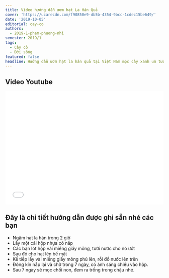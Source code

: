 ```yaml
---
title: Video hướng dẫn ươm hạt La Hán Quả
cover: 'https://ucarecdn.com/f90850e9-db5b-4354-9bcc-1cdec15be649/'
date: '2019-10-05'
editorial: cay-co
authors:
  - 2019-1-pham-phuong-nhi
semester: 2019/1
tags:
  - Cây cỏ
  - Đời sống
featured: false
headline: Hướng dẫn ươm hạt la hán quả tại Việt Nam mọc cây xanh um tươi tốt nhé các bạn
---
```


## Video Youtube

<iframe style="border: 0; width: 100%; height: 360px;" wmode="transparent" src="//www.youtube.com/embed/sD0EswcDpho?autoplay=1&cc_load_policy=1" frameborder="0" allow="autoplay; encrypted-media" allowfullscreen>
</iframe>

## Đây là chi tiết hướng dẫn được ghi sẵn nhé các bạn

- Ngâm hạt la hán trong 2 giờ
- Lấy một cái hộp nhựa có nắp
- Các bạn lót hộp vài miếng giấy mỏng, tưới nước cho nó ướt
- Sau đó cho hạt lên bề mặt
- Kế tiếp lấy vài miếng giấy mỏng phủ lên, rồi đổ nước lên trên
- Đóng kín nắp lại và chờ trong 7 ngày, có ánh sáng chiếu vào hộp.
- Sau 7 ngày sẽ mọc chồi non, đem ra trồng trong chậu nhé.
